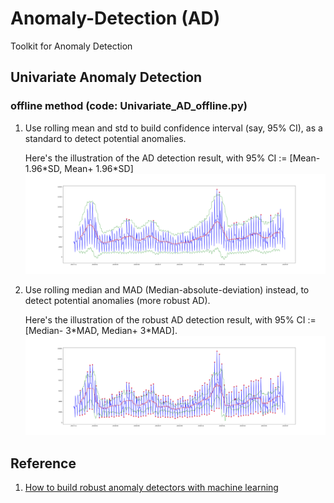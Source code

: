 # Anomaly-Detection (AD)
Toolkit for Anomaly Detection


## Univariate Anomaly Detection
### offline method (code: Univariate_AD_offline.py)
1. Use rolling mean and std to build confidence interval (say, 95% CI), as a standard to detect potential anomalies. 

   Here's the illustration of the AD detection result, with 95% CI := [Mean- 1.96\*SD, Mean+ 1.96\*SD]
   ![Japan - TS plot detecting anomalies with windowsize 31 (center=True)](https://github.com/DreamBird-Jane/Anomaly-Detection/blob/main/Univariate%20Anomaly%20Detection/Japan%20-%20TS%20plot%20detecting%20anomalies%20with%20windowsize%2031%20(center%3DTrue).png)
   
1. Use rolling median and MAD (Median-absolute-deviation) instead, to detect potential anomalies (more robust AD). 

   Here's the illustration of the robust AD detection result, with 95% CI := [Median- 3\*MAD, Median+ 3\*MAD]. 
   ![Japan - TS plot detecting robust anomalies with windowsize 31 (center=True)](https://github.com/DreamBird-Jane/Anomaly-Detection/blob/main/Univariate%20Anomaly%20Detection/Japan%20-%20TS%20plot%20detecting%20robust%20anomalies%20with%20windowsize%2031%20(center%3DTrue).png)


## Reference
1. [How to build robust anomaly detectors with machine learning](https://www.ericsson.com/en/blog/2020/4/anomaly-detection-with-machine-learning)
